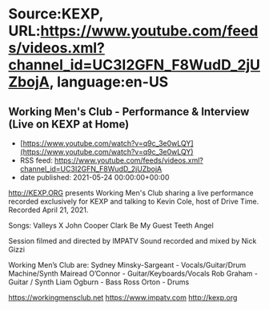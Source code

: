 # Source:KEXP, URL:https://www.youtube.com/feeds/videos.xml?channel_id=UC3I2GFN_F8WudD_2jUZbojA, language:en-US

## Working Men's Club - Performance & Interview (Live on KEXP at Home)
 - [https://www.youtube.com/watch?v=q9c_3e0wLQY](https://www.youtube.com/watch?v=q9c_3e0wLQY)
 - RSS feed: https://www.youtube.com/feeds/videos.xml?channel_id=UC3I2GFN_F8WudD_2jUZbojA
 - date published: 2021-05-24 00:00:00+00:00

http://KEXP.ORG presents Working Men's Club sharing a live performance recorded exclusively for KEXP and talking to Kevin Cole, host of Drive Time. Recorded April 21, 2021.

Songs:
Valleys
X
John Cooper Clark
Be My Guest
Teeth
Angel

Session filmed and directed by IMPATV
Sound recorded and mixed by Nick Gizzi 

Working Men’s Club are:
Sydney Minsky-Sargeant - Vocals/Guitar/Drum Machine/Synth
Mairead O’Connor - Guitar/Keyboards/Vocals
Rob Graham - Guitar / Synth
Liam Ogburn - Bass
Ross Orton - Drums

https://workingmensclub.net
https://www.impatv.com
http://kexp.org

